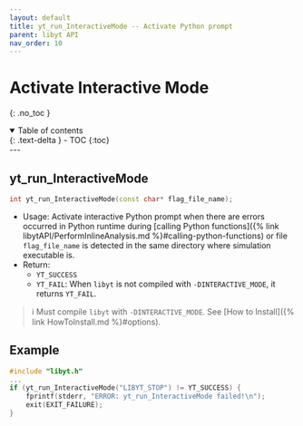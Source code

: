 ```yaml
---
layout: default
title: yt_run_InteractiveMode -- Activate Python prompt
parent: libyt API
nav_order: 10
---
```

# Activate Interactive Mode
{: .no_toc }
<details open markdown="block">
  <summary>
    Table of contents
  </summary>
  {: .text-delta }
- TOC
{:toc}
</details>
---

## yt\_run\_InteractiveMode
```cpp
int yt_run_InteractiveMode(const char* flag_file_name);
```
- Usage: Activate interactive Python prompt when there are errors occurred in Python runtime during [calling Python functions]({% link libytAPI/PerformInlineAnalysis.md %}#calling-python-functions) or file `flag_file_name` is detected in the same directory where simulation executable is.
- Return: 
  - `YT_SUCCESS`
  - `YT_FAIL`: When `libyt` is not compiled with `-DINTERACTIVE_MODE`, it returns `YT_FAIL`.

> :information_source: Must compile `libyt` with `-DINTERACTIVE_MODE`. See [How to Install]({% link HowToInstall.md %}#options).

## Example
```cpp
#include "libyt.h"
...
if (yt_run_InteractiveMode("LIBYT_STOP") != YT_SUCCESS) {
    fprintf(stderr, "ERROR: yt_run_InteractiveMode failed!\n");
    exit(EXIT_FAILURE);
}
```